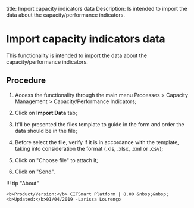 title: Import capacity indicators data
Description: Is intended to import the data about the capacity/performance indicators.
# Import capacity indicators data
This functionality is intended to import the data about the capacity/performance indicators.

Procedure
-------------

1.  Access the functionality through the main menu Processes \> Capacity
    Management \> Capacity/Performance Indicators;

2.  Click on **Import Data** tab;

3.  It'll be presented the files template to guide in the form and order the
    data should be in the file;

4.  Before select the file, verify if it is in accordance with the template,
    taking into consideration the format (.xls, .xlsx, .xml or .csv);

5.  Click on "Choose file" to attach it;

6.  Click on "Send".

!!! tip "About"

    <b>Product/Version:</b> CITSmart Platform | 8.00 &nbsp;&nbsp;
    <b>Updated:</b>01/04/2019 -Larissa Lourenço

